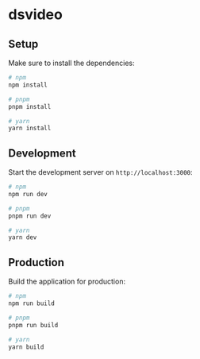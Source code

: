 # dsvideo

## Setup

Make sure to install the dependencies:

```bash
# npm
npm install

# pnpm
pnpm install

# yarn
yarn install
```

## Development

Start the development server on `http://localhost:3000`:

```bash
# npm
npm run dev

# pnpm
pnpm run dev

# yarn
yarn dev
```

## Production

Build the application for production:

```bash
# npm
npm run build

# pnpm
pnpm run build

# yarn
yarn build
```
